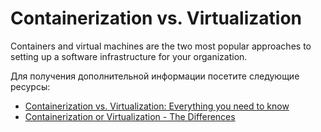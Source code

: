 # Containerization vs. Virtualization

Containers and virtual machines are the two most popular approaches to setting up a software infrastructure for your organization.

Для получения дополнительной информации посетите следующие ресурсы:

- [Containerization vs. Virtualization: Everything you need to know](https://middleware.io/blog/containerization-vs-virtualization/)
- [Containerization or Virtualization - The Differences ](https://www.youtube.com/watch?v=1WnDHitznGY)
